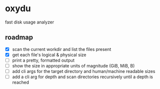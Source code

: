 # oxydu

fast disk usage analyzer

## roadmap

- [x] scan the current workdir and list the files present
- [x] get each file's logical & physical size
- [ ] print a pretty, formatted output
- [ ] show the size in appropriate units of magnitude (GiB, MiB, B) 
- [ ] add cli args for the target directory and human/machine readable sizes
- [ ] add a cli arg for depth and scan directories recursively until a depth is reached

